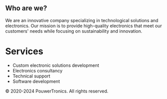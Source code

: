 ## Who are we?

We are an innovative company specializing in technological solutions and electronics. Our mission is to provide high-quality electronics that meet our customers' needs while focusing on sustainability and innovation.

# Services
- Custom electronic solutions development
- Electronics consultancy
- Technical support
- Software development

© 2020-2024 PouwerTronics. All rights reserved.
